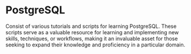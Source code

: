 # PostgreSQL
Consist of various tutorials and scripts for learning PostgreSQL. These scripts serve as a valuable resource for learning and implementing new skills, techniques, or workflows, making it an invaluable asset for those seeking to expand their knowledge and proficiency in a particular domain.